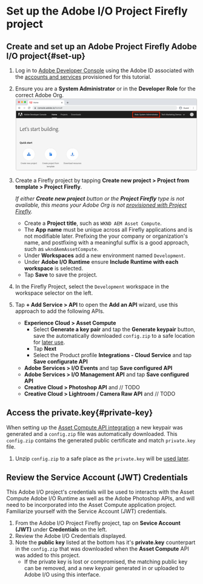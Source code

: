 # Set up the Adobe I/O Project Firefly project

## Create and set up an Adobe Project Firefly Adobe I/O project{#set-up}

1. Log in to [Adobe Developer Console](https://console.adobe.io) using the Adobe ID associated with the [accounts and services](./accounts-and-service.md) provisioned for this tutorial.
1. Ensure you are a __System Administrator__ or in the __Developer Role__ for the correct Adobe Org.
    ![Adobe Developer Console role](./assets/firefly/role.png)
1. Create a Firefly project by tapping __Create new project > Project from template > Project Firefly__. 

    _If either __Create new project__ button or the __Project Firefly__ type is not available, this means your Adobe Org is not [provisioned with Project Firefly](#request-adobe-project-firefly)._
    
    + Create a __Project title__, such as `WKND AEM Asset Compute`.
    + The __App name__ must be unique across all Firefly applications and is not modifiable later. Prefixing the your company or organization's name, and postfixing with a meaningful suffix is a good approach, such as `wkndAemAssetCompute`.
    + Under __Workspaces__ add a new environment named `Development`.
    + Under __Adobe I/O Runtime__ ensure __Include Runtime with each workspace__ is selected.
    + Tap __Save__ to save the project.
1. In the Firefly Project, select the `Development` workspace in the workspace selector on the left.
1. Tap __+ Add Service > API__ to open the __Add an API__ wizard, use this approach to add the following APIs.

    + __Experience Cloud > Asset Compute__
        + Select __Generate a key pair__ and tap the __Generate keypair__ button, save the automatically downloaded `config.zip` to a safe location for [later use](#private-key).
        + Tap __Next__
        + Select the Product profile __Integrations - Cloud Service__ and tap __Save configurate API__
    + __Adobe Services > I/O Events__ and tap __Save configured API__
    + __Adobe Services > I/O Management API__ and tap __Save configured API__
    + __Creative Cloud > Photoshop API__ and // TODO
    + __Creative Cloud > Lightroom / Camera Raw API__ and // TODO

## Access the private.key{#private-key}

When setting up the [Asset Compute API integration](#set-up) a new keypair was generated and a `config.zip` file was automatically downloaded. This `config.zip` contains the generated public certificate and match `private.key` file. 

1. Unzip `config.zip` to a safe place as the `private.key` will be [used later](../develop/environment-variables.md).

## Review the Service Account (JWT) Credentials

This Adobe I/O project's credentials will be used to interacts with the Asset Compute Adobe I/O Runtime as well as the Adobe Photoshop APIs, and will need to be incorporated into the Asset Compute application project. Familiarize yourself with the Service Account (JWT) credentials.

1. From the Adobe I/O Project Firefly project, tap on __Sevice Account (JWT)__ under __Credentials__ on the left.
1. Review the Adobe I/O Credentials displayed.
1. Note the __public key__ listed at the bottom has it's __private.key__ counterpart in the `config.zip` that was downloaded when the __Asset Compute__ API was added to this project.
    + If the private key is lost or compromised, the matching public key can be removed, and a new keypair generated in or uploaded to Adobe I/O using this interface.